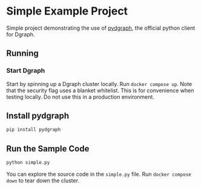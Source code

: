 # Simple Example Project

Simple project demonstrating the use of [pydgraph], the official python client for Dgraph.

[pydgraph]: https://github.com/hypermodeinc/pydgraph

## Running

### Start Dgraph

Start by spinning up a Dgraph cluster locally. Run `docker compose up`. Note that the security flag
uses a blanket whitelist. This is for convenience when testing locally. Do not use this in a
production environment.

## Install pydgraph

```sh
pip install pydgraph
```

## Run the Sample Code

```sh
python simple.py
```

You can explore the source code in the `simple.py` file. Run `docker compose down` to tear down the
cluster.

